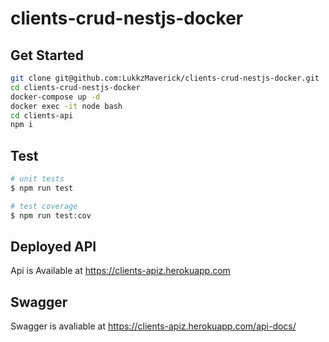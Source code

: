 # clients-crud-nestjs-docker

## Get Started

```bash
git clone git@github.com:LukkzMaverick/clients-crud-nestjs-docker.git
cd clients-crud-nestjs-docker
docker-compose up -d
docker exec -it node bash
cd clients-api
npm i
```

## Test

```bash
# unit tests
$ npm run test

# test coverage
$ npm run test:cov
```

## Deployed API
Api is Available at https://clients-apiz.herokuapp.com

## Swagger
Swagger is avaliable at https://clients-apiz.herokuapp.com/api-docs/
